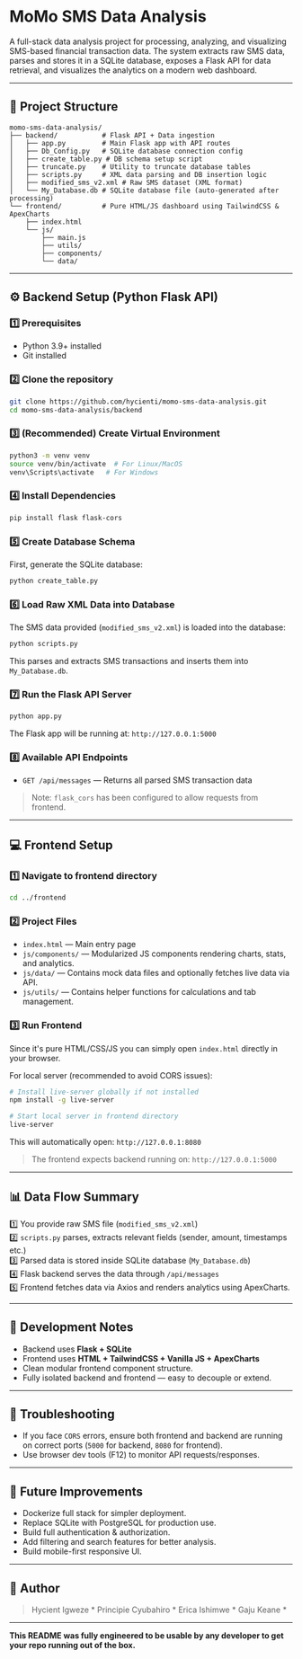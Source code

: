
# MoMo SMS Data Analysis

A full-stack data analysis project for processing, analyzing, and visualizing SMS-based financial transaction data. The system extracts raw SMS data, parses and stores it in a SQLite database, exposes a Flask API for data retrieval, and visualizes the analytics on a modern web dashboard.

---

## 📂 Project Structure

```
momo-sms-data-analysis/
├── backend/           # Flask API + Data ingestion
│   ├── app.py         # Main Flask app with API routes
│   ├── Db_Config.py   # SQLite database connection config
│   ├── create_table.py # DB schema setup script
│   ├── truncate.py    # Utility to truncate database tables
│   ├── scripts.py     # XML data parsing and DB insertion logic
│   ├── modified_sms_v2.xml # Raw SMS dataset (XML format)
│   └── My_Database.db # SQLite database file (auto-generated after processing)
└── frontend/          # Pure HTML/JS dashboard using TailwindCSS & ApexCharts
    ├── index.html
    └── js/
        ├── main.js
        ├── utils/
        ├── components/
        └── data/
```

---

## ⚙ Backend Setup (Python Flask API)

### 1️⃣ Prerequisites

- Python 3.9+ installed
- Git installed

### 2️⃣ Clone the repository

```bash
git clone https://github.com/hycienti/momo-sms-data-analysis.git
cd momo-sms-data-analysis/backend
```

### 3️⃣ (Recommended) Create Virtual Environment

```bash
python3 -m venv venv
source venv/bin/activate  # For Linux/MacOS
venv\Scripts\activate   # For Windows
```

### 4️⃣ Install Dependencies

```bash
pip install flask flask-cors
```

### 5️⃣ Create Database Schema

First, generate the SQLite database:

```bash
python create_table.py
```

### 6️⃣ Load Raw XML Data into Database

The SMS data provided (`modified_sms_v2.xml`) is loaded into the database:

```bash
python scripts.py
```

This parses and extracts SMS transactions and inserts them into `My_Database.db`.

### 7️⃣ Run the Flask API Server

```bash
python app.py
```

The Flask app will be running at: `http://127.0.0.1:5000`

### 8️⃣ Available API Endpoints

- `GET /api/messages` — Returns all parsed SMS transaction data

> Note: `flask_cors` has been configured to allow requests from frontend.

---

## 💻 Frontend Setup

### 1️⃣ Navigate to frontend directory

```bash
cd ../frontend
```

### 2️⃣ Project Files

- `index.html` — Main entry page
- `js/components/` — Modularized JS components rendering charts, stats, and analytics.
- `js/data/` — Contains mock data files and optionally fetches live data via API.
- `js/utils/` — Contains helper functions for calculations and tab management.

### 3️⃣ Run Frontend

Since it's pure HTML/CSS/JS you can simply open `index.html` directly in your browser.

For local server (recommended to avoid CORS issues):

```bash
# Install live-server globally if not installed
npm install -g live-server

# Start local server in frontend directory
live-server
```

This will automatically open: `http://127.0.0.1:8080`

> The frontend expects backend running on: `http://127.0.0.1:5000`

---

## 📊 Data Flow Summary

1️⃣ You provide raw SMS file (`modified_sms_v2.xml`)  
2️⃣ `scripts.py` parses, extracts relevant fields (sender, amount, timestamps etc.)  
3️⃣ Parsed data is stored inside SQLite database (`My_Database.db`)  
4️⃣ Flask backend serves the data through `/api/messages`  
5️⃣ Frontend fetches data via Axios and renders analytics using ApexCharts.

---

## 📝 Development Notes

- Backend uses **Flask + SQLite**
- Frontend uses **HTML + TailwindCSS + Vanilla JS + ApexCharts**
- Clean modular frontend component structure.
- Fully isolated backend and frontend — easy to decouple or extend.

---

## 🔧 Troubleshooting

- If you face `CORS` errors, ensure both frontend and backend are running on correct ports (`5000` for backend, `8080` for frontend).
- Use browser dev tools (F12) to monitor API requests/responses.

---

## 🚀 Future Improvements

- Dockerize full stack for simpler deployment.
- Replace SQLite with PostgreSQL for production use.
- Build full authentication & authorization.
- Add filtering and search features for better analysis.
- Build mobile-first responsive UI.

---

## 🙌 Author

> Hycient Igweze *
> Principie Cyubahiro *
> Erica Ishimwe *
> Gaju Keane *

---

**This README was fully engineered to be usable by any developer to get your repo running out of the box.**
